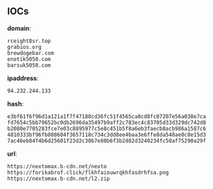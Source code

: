 
## IOCs

__domain__:

```text
rceight8sr.top
grabios.org
brewdogebar.com
enotik5050.com
barsuk5050.com
```
__ipaddress__:

```text
94.232.244.133
```
__hash__:

```text
e3bf61f6f96d1a121a1f7f47188cd36fc51f4565ca8cd8fc07207e56a038e7ca
fd7654c5bb79652bc0db2696da35497b9aff2c783ec4c83705d33d329dc742d8
b2080e7705283fce7e03c8895977c5e8c451b5f8a6eb3faecb8acb986a1587c6
4810333bf96fb808604f3657118c734c3dd8ee4baa3e6ffe8da548ae0c8e15d3
7ac46eb84f4b6d25601f23d2c30b7e80b6f3b2d82d3240234fc50af75290a29f
```
__url__:

```text
https://nextomax.b-cdn.net/nexto
https://forikabrof.click/flkhfaiouwrqkhfasdrhfsa.png
https://nextomax.b-cdn.net/l2.zip
```